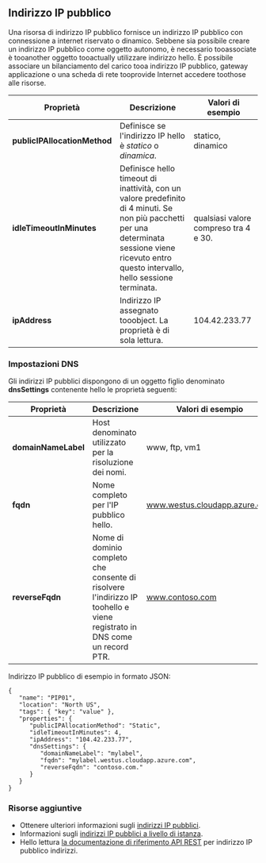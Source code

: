 ## <a name="public-ip-address"></a>Indirizzo IP pubblico
Una risorsa di indirizzo IP pubblico fornisce un indirizzo IP pubblico con connessione a internet riservato o dinamico. Sebbene sia possibile creare un indirizzo IP pubblico come oggetto autonomo, è necessario tooassociate è tooanother oggetto tooactually utilizzare indirizzo hello. È possibile associare un bilanciamento del carico tooa indirizzo IP pubblico, gateway applicazione o una scheda di rete tooprovide Internet accedere toothose alle risorse.  

| Proprietà | Descrizione | Valori di esempio |
| --- | --- | --- |
| **publicIPAllocationMethod** |Definisce se l'indirizzo IP hello è *statico* o *dinamica*. |statico, dinamico |
| **idleTimeoutInMinutes** |Definisce hello timeout di inattività, con un valore predefinito di 4 minuti. Se non più pacchetti per una determinata sessione viene ricevuto entro questo intervallo, hello sessione terminata. |qualsiasi valore compreso tra 4 e 30. |
| **ipAddress** |Indirizzo IP assegnato tooobject. La proprietà è di sola lettura. |104.42.233.77 |

### <a name="dns-settings"></a>Impostazioni DNS
Gli indirizzi IP pubblici dispongono di un oggetto figlio denominato **dnsSettings** contenente hello le proprietà seguenti:

| Proprietà | Descrizione | Valori di esempio |
| --- | --- | --- |
| **domainNameLabel** |Host denominato utilizzato per la risoluzione dei nomi. |www, ftp, vm1 |
| **fqdn** |Nome completo per l'IP pubblico hello. |www.westus.cloudapp.azure.com |
| **reverseFqdn** |Nome di dominio completo che consente di risolvere l'indirizzo IP toohello e viene registrato in DNS come un record PTR. |www.contoso.com |

Indirizzo IP pubblico di esempio in formato JSON:

    {
       "name": "PIP01",
       "location": "North US",
       "tags": { "key": "value" },
       "properties": {
          "publicIPAllocationMethod": "Static",
          "idleTimeoutInMinutes": 4,
          "ipAddress": "104.42.233.77",
          "dnsSettings": {
             "domainNameLabel": "mylabel",
             "fqdn": "mylabel.westus.cloudapp.azure.com",
             "reverseFqdn": "contoso.com."
          }
       }
    } 

### <a name="additional-resources"></a>Risorse aggiuntive
* Ottenere ulteriori informazioni sugli [indirizzi IP pubblici](../articles/virtual-network/virtual-networks-reserved-public-ip.md).
* Informazioni sugli [indirizzi IP pubblici a livello di istanza](../articles/virtual-network/virtual-networks-instance-level-public-ip.md).
* Hello lettura [la documentazione di riferimento API REST](https://msdn.microsoft.com/library/azure/mt163638.aspx) per indirizzo IP pubblico indirizzi.

